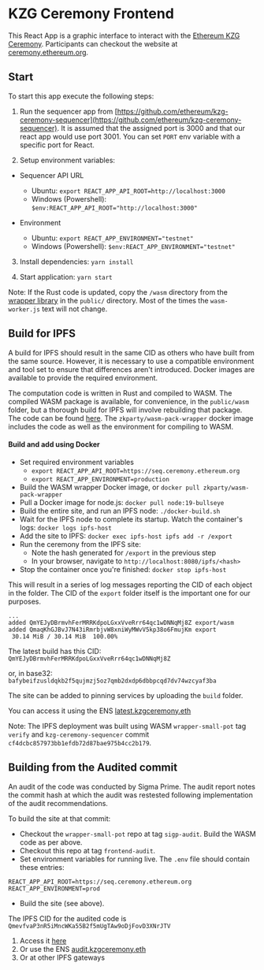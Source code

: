 # KZG Ceremony Frontend

This React App is a graphic interface to interact with the [Ethereum KZG Ceremony](https://github.com/ethereum/kzg-ceremony). Participants can checkout the website at [ceremony.ethereum.org](https://ceremony.ethereum.org).

## Start

To start this app execute the following steps:

1. Run the sequencer app from [https://github.com/ethereum/kzg-ceremony-sequencer](https://github.com/ethereum/kzg-ceremony-sequencer). It is assumed that the assigned port is 3000 and that our react app would use port 3001. You can set `PORT` env variable with a specific port for React.

2. Setup environment variables:

- Sequencer API URL

  - Ubuntu: `export REACT_APP_API_ROOT=http://localhost:3000`
  - Windows (Powershell): `$env:REACT_APP_API_ROOT="http://localhost:3000"`

- Environment

  - Ubuntu: `export REACT_APP_ENVIRONMENT="testnet"`
  - Windows (Powershell): `$env:REACT_APP_ENVIRONMENT="testnet"`

3. Install dependencies: `yarn install`

4. Start application: `yarn start`

Note: If the Rust code is updated, copy the `/wasm` directory from the [wrapper library](https://github.com/zkparty/wrapper-small-pot) in the `public/` directory. Most of the times the `wasm-worker.js` text will not change.

## Build for IPFS

A build for IPFS should result in the same CID as others who have built from the same source. However, it is necessary to use a compatible environment and tool set to ensure that differences aren't introduced. Docker images are available to provide the required environment.

The computation code is written in Rust and compiled to WASM. The compiled WASM package is available, for convenience, in the `public/wasm` folder, but a thorough build for IPFS will involve rebuilding that package. The code can be found [here](https://github.com/zkparty/wrapper-small-pot). The `zkparty/wasm-pack-wrapper` docker image includes the code as well as the environment for compiling to WASM.

#### Build and add using Docker

- Set required environment variables
  - `export REACT_APP_API_ROOT=https://seq.ceremony.ethereum.org`
  - `export REACT_APP_ENVIRONMENT=production`
- Build the WASM wrapper Docker image, or `docker pull zkparty/wasm-pack-wrapper`
- Pull a Docker image for node.js: `docker pull node:19-bullseye`
- Build the entire site, and run an IPFS node: `./docker-build.sh`
- Wait for the IPFS node to complete its startup. Watch the container's logs: `docker logs ipfs-host`
- Add the site to IPFS: `docker exec ipfs-host ipfs add -r /export`
- Run the ceremony from the IPFS site:
  - Note the hash generated for `/export` in the previous step
  - In your browser, navigate to `http://localhost:8080/ipfs/<hash>`
- Stop the container once you're finished: `docker stop ipfs-host`

This will result in a series of log messages reporting the CID of each object in the folder. The CID of the `export` folder itself is the important one for our purposes.

```
...
added QmYEJyDBrmvhFerMRRKdpoLGxxVveRrr64qc1wDNNqMj8Z export/wasm
added QmaqKhGJBvJ7N43iRmrbjvW8xniWyMWvV5kp38o6FmujKm export
 30.14 MiB / 30.14 MiB  100.00%
```

The latest build has this CID: `QmYEJyDBrmvhFerMRRKdpoLGxxVveRrr64qc1wDNNqMj8Z`

or, in base32: `bafybeifzusldqkb2f5qujmzj5oz7qmb2dxdp6dbbpcqd7dv74wzcyaf3ba`

The site can be added to pinning services by uploading the `build` folder.

You can access it using the ENS [latest.kzgceremony.eth](https://latest.kzgceremony.eth)

Note: The IPFS deployment was built using WASM `wrapper-small-pot` tag `verify` and `kzg-ceremony-sequencer` commit `cf4dcbc857973bb1efdb72d87bae975b4cc2b179`.

## Building from the Audited commit

An audit of the code was conducted by Sigma Prime. The audit report notes the commit hash at which the audit was restested following implementation of the audit recommendations.

To build the site at that commit:

- Checkout the `wrapper-small-pot` repo at tag `sigp-audit`. Build the WASM code as per above.
- Checkout this repo at tag `frontend-audit`.
- Set environment variables for running live. The `.env` file should contain these entries:

```
REACT_APP_API_ROOT=https://seq.ceremony.ethereum.org
REACT_APP_ENVIRONMENT=prod
```

- Build the site (see above).

The IPFS CID for the audited code is `QmevfvaP3nR5iMncWKa55B2f5mUgTAw9oDjFovD3XNrJTV`

1. Access it [here](https://ceremony-ipfs.efprivacyscaling.org/ipfs/QmevfvaP3nR5iMncWKa55B2f5mUgTAw9oDjFovD3XNrJTV)
1. Or use the ENS [audit.kzgceremony.eth](https://audit.kzgceremony.eth)
1. Or at other IPFS gateways
